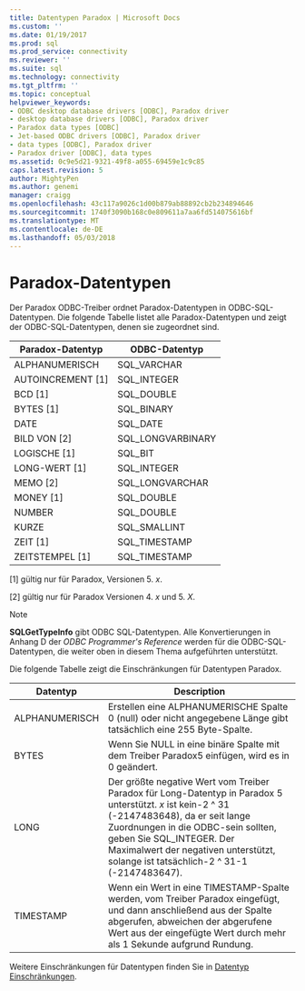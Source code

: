 ```yaml
---
title: Datentypen Paradox | Microsoft Docs
ms.custom: ''
ms.date: 01/19/2017
ms.prod: sql
ms.prod_service: connectivity
ms.reviewer: ''
ms.suite: sql
ms.technology: connectivity
ms.tgt_pltfrm: ''
ms.topic: conceptual
helpviewer_keywords:
- ODBC desktop database drivers [ODBC], Paradox driver
- desktop database drivers [ODBC], Paradox driver
- Paradox data types [ODBC]
- Jet-based ODBC drivers [ODBC], Paradox driver
- data types [ODBC], Paradox driver
- Paradox driver [ODBC], data types
ms.assetid: 0c9e5d21-9321-49f8-a055-69459e1c9c85
caps.latest.revision: 5
author: MightyPen
ms.author: genemi
manager: craigg
ms.openlocfilehash: 43c117a9026c1d00b879ab88892cb2b234894646
ms.sourcegitcommit: 1740f3090b168c0e809611a7aa6fd514075616bf
ms.translationtype: MT
ms.contentlocale: de-DE
ms.lasthandoff: 05/03/2018
---
```

# <a name="paradox-data-types"></a>Paradox-Datentypen
Der Paradox ODBC-Treiber ordnet Paradox-Datentypen in ODBC-SQL-Datentypen. Die folgende Tabelle listet alle Paradox-Datentypen und zeigt der ODBC-SQL-Datentypen, denen sie zugeordnet sind.  
  
|Paradox-Datentyp|ODBC-Datentyp|  
|-----------------------|--------------------|  
|ALPHANUMERISCH|SQL_VARCHAR|  
|AUTOINCREMENT [1]|SQL_INTEGER|  
|BCD [1]|SQL_DOUBLE|  
|BYTES [1]|SQL_BINARY|  
|DATE|SQL_DATE|  
|BILD VON [2]|SQL_LONGVARBINARY|  
|LOGISCHE [1]|SQL_BIT|  
|LONG-WERT [1]|SQL_INTEGER|  
|MEMO [2]|SQL_LONGVARCHAR|  
|MONEY [1]|SQL_DOUBLE|  
|NUMBER|SQL_DOUBLE|  
|KURZE|SQL_SMALLINT|  
|ZEIT [1]|SQL_TIMESTAMP|  
|ZEITSTEMPEL [1]|SQL_TIMESTAMP|  
  
 [1] gültig nur für Paradox, Versionen 5. *x*.  
  
 [2] gültig nur für Paradox Versionen 4. *x* und 5. *X*.  
  
> [!NOTE]  
>  **SQLGetTypeInfo** gibt ODBC SQL-Datentypen. Alle Konvertierungen in Anhang D der *ODBC Programmer's Reference* werden für die ODBC-SQL-Datentypen, die weiter oben in diesem Thema aufgeführten unterstützt.  
  
 Die folgende Tabelle zeigt die Einschränkungen für Datentypen Paradox.  
  
|Datentyp|Description|  
|---------------|-----------------|  
|ALPHANUMERISCH|Erstellen eine ALPHANUMERISCHE Spalte 0 (null) oder nicht angegebene Länge gibt tatsächlich eine 255 Byte-Spalte.|  
|BYTES|Wenn Sie NULL in eine binäre Spalte mit dem Treiber Paradox5 einfügen, wird es in 0 geändert.|  
|LONG|Der größte negative Wert vom Treiber Paradox für Long-Datentyp in Paradox 5 unterstützt. *x* ist kein-2 ^ 31 (-2147483648), da er seit lange Zuordnungen in die ODBC-sein sollten, geben Sie SQL_INTEGER. Der Maximalwert der negativen unterstützt, solange ist tatsächlich-2 ^ 31-1 (-2147483647).|  
|TIMESTAMP|Wenn ein Wert in eine TIMESTAMP-Spalte werden, vom Treiber Paradox eingefügt, und dann anschließend aus der Spalte abgerufen, abweichen der abgerufene Wert aus der eingefügte Wert durch mehr als 1 Sekunde aufgrund Rundung.|  
  
 Weitere Einschränkungen für Datentypen finden Sie in [Datentyp Einschränkungen](../../odbc/microsoft/data-type-limitations.md).
